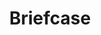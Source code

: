 ---
title: Briefcase
tags: ["briefcase", "business", "work", "professional", "documents", "portfolio", "office"]
icon: briefcase
svg: '<svg xmlns="http://www.w3.org/2000/svg" width="24" height="24" fill="none" viewBox="0 0 24 24" stroke-width="1.5" stroke-linecap="round" stroke-linejoin="round" stroke="currentColor"><path d="M8.308 21h7.384c3.71 0 4.375-1.45 4.569-3.213l.692-7.2c.25-2.196-.397-3.987-4.338-3.987h-9.23c-3.941 0-4.587 1.791-4.338 3.987l.692 7.2C3.933 19.55 4.598 21 8.308 21m0-14.4v-.72c0-1.593 0-2.88 2.954-2.88h1.476c2.954 0 2.954 1.287 2.954 2.88v.72"/><path d="M9.812 13.331A15.26 15.26 0 0 1 3.234 11m11 2.331A15.26 15.26 0 0 0 20.812 11"/><circle cx="12" cy="13.5" r="2"/></svg>'
---